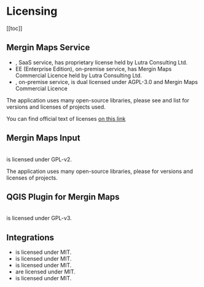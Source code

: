 # Licensing

[[toc]]

## Mergin Maps Service

* <AppDomainNameLink desc="Mergin Maps Cloud" />, SaaS <MainPlatformName /> service, has proprietary license held by Lutra Consulting Ltd.
* <MainPlatformName /> EE (Enterprise Edition), on-premise <MainPlatformName /> service, has Mergin Maps Commercial Licence held by Lutra Consulting Ltd.
* <GitHubRepo id="MerginMaps/mergin" desc="Mergin Maps CE (Community Edition)" />, on-premise <MainPlatformName /> service, is dual licensed under AGPL-3.0 and Mergin Maps Commercial Licence

The application uses many open-source libraries, please see <GitHubRepo id="MerginMaps/mergin/blob/master/server/Pipfile" desc="this" /> and <GitHubRepo id="MerginMaps/mergin/blob/master/web-app/package.json" desc="this" /> list for versions and licenses of projects used.

You can find official text of licenses [on this link](https://merginmaps.com/licenses)

## Mergin Maps Input
<br />
<GitHubRepo id="MerginMaps/input" desc="Mergin Maps Input" /> is licensed under GPL-v2. 

The application uses many open-source libraries, please <GitHubRepo id="MerginMaps/input-sdk/blob/master/versions.conf" desc="see this list" /> for versions and licenses of projects.

## QGIS Plugin for Mergin Maps
<br />
<GitHubRepo id="MerginMaps/qgis-mergin-plugin" desc="QGIS Plugin for Mergin Maps" /> is licensed under GPL-v3.

## Integrations

* <GitHubRepo id="MerginMaps/mergin-py-client" desc="Mergin Maps Python Client/Module" /> is licensed under MIT. 
* <GitHubRepo id="MerginMaps/mergin-cpp-client" desc="Mergin Maps C++ Client/Module" /> is licensed under MIT.  
* <GitHubRepo id="MerginMaps/mergin-media-sync" desc="Mergin Maps Media Synchronisation" /> is licensed under MIT. 
* <GitHubRepo id="MerginMaps/mergin-work-packages" desc="Mergin Maps Work Packages" /> are licensed under MIT. 
* <GitHubRepo id="MerginMaps/mergin-db-sync" desc="Mergin Maps Database Synchronisation" /> is licensed under MIT. 
